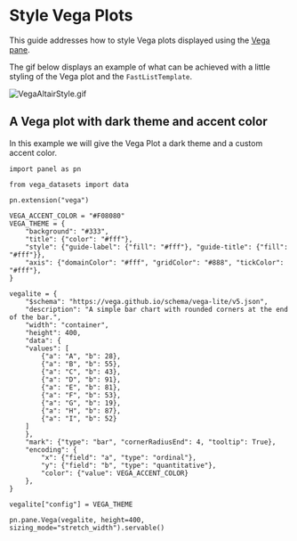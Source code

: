 # Style Vega Plots

This guide addresses how to style Vega plots displayed using the [Vega pane](../../../examples/reference/panes/Vega.ipynb).

The gif below displays an example of what can be achieved with a little styling of the Vega plot and the `FastListTemplate`.

![VegaAltairStyle.gif](https://assets.holoviews.org/panel/thumbnails/gallery/styles/vega-styles.gif)

## A Vega plot with dark theme and accent color

In this example we will give the Vega Plot a dark theme and a custom accent color.

```{pyodide}
import panel as pn

from vega_datasets import data

pn.extension("vega")

VEGA_ACCENT_COLOR = "#F08080"
VEGA_THEME = {
    "background": "#333",
    "title": {"color": "#fff"},
    "style": {"guide-label": {"fill": "#fff"}, "guide-title": {"fill": "#fff"}},
    "axis": {"domainColor": "#fff", "gridColor": "#888", "tickColor": "#fff"},
}

vegalite = {
    "$schema": "https://vega.github.io/schema/vega-lite/v5.json",
    "description": "A simple bar chart with rounded corners at the end of the bar.",
    "width": "container",
    "height": 400,
    "data": {
    "values": [
        {"a": "A", "b": 28},
        {"a": "B", "b": 55},
        {"a": "C", "b": 43},
        {"a": "D", "b": 91},
        {"a": "E", "b": 81},
        {"a": "F", "b": 53},
        {"a": "G", "b": 19},
        {"a": "H", "b": 87},
        {"a": "I", "b": 52}
    ]
    },
    "mark": {"type": "bar", "cornerRadiusEnd": 4, "tooltip": True},
    "encoding": {
        "x": {"field": "a", "type": "ordinal"},
        "y": {"field": "b", "type": "quantitative"},
        "color": {"value": VEGA_ACCENT_COLOR}
    },
}

vegalite["config"] = VEGA_THEME

pn.pane.Vega(vegalite, height=400, sizing_mode="stretch_width").servable()
```
